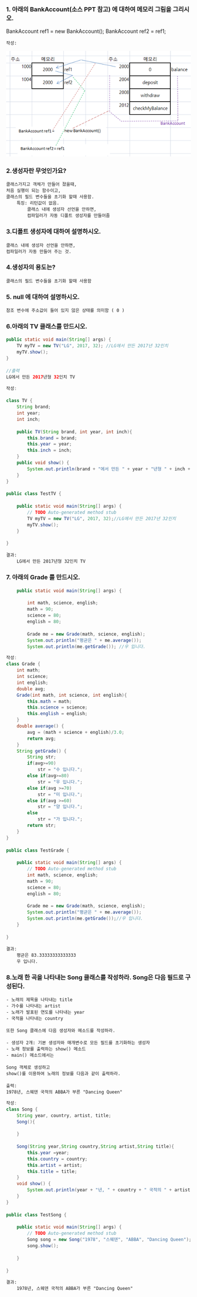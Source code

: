 ### 1. 아래의 BankAccount(소스 PPT 참고) 에 대하여 메모리 그림을 그리시오.
BankAccount ref1 = new BankAccount();
BankAccount ref2 = ref1;


	작성:
![그림2](./2.png)

### 2.생성자란 무엇인가요?
	클래스가지고 객체가 만들어 졌을때,
	처음 실행이 되는 함수이고,
	클래스의 필드 변수들을 초기화 할때 사용함.
		특징: 리턴값이 없음.
			클래스 내에 생성자 선언을 안하면, 
			컴파일러가 자동 디폴트 생성자를 만들어줌
			

### 3.디폴트 생성자에 대하여 설명하시오.
	클래스 내에 생성자 선언을 안하면,
	컴파일러가 자동 만들어 주는 것.

### 4.생성자의 용도는?
	클래스의 필드 변수들을 초기화 할때 사용함

### 5. null 에 대하여 설명하시오.
	참조 변수에 주소값이 들어 있지 않은 상태를 의미함 ( 0 )

### 6.아래의 TV 클래스를 만드시오.
```java
public static void main(String[] args) {
	TV myTV = new TV("LG", 2017, 32); //LG에서 만든 2017년 32인치
	myTV.show();
}

//출력
LG에서 만든 2017년형 32인치 TV
```

```java
작성: 
	
class TV {
	String brand;
	int year;
	int inch;
	
	public TV(String brand, int year, int inch){
		this.brand = brand;
		this.year = year;
		this.inch = inch;
	}
	public void show() {
		System.out.println(brand + "에서 만든 " + year + "년형 " + inch +"인치 TV");
	}
}

public class TestTV {

	public static void main(String[] args) {
		// TODO Auto-generated method stub
		TV myTV = new TV("LG", 2017, 32);//LG에서 만든 2017년 32인치
		myTV.show();
	}

}
```

```
결과:
	LG에서 만든 2017년형 32인치 TV

```

### 7. 아래의 Grade 를 만드시오.
```java
	public static void main(String[] args) {
		
		int math, science, english;
		math = 90;
		science = 80; 
		english = 80;

		Grade me = new Grade(math, science, english);
		System.out.println("평균은 " + me.average());
		System.out.println(me.getGrade()); //우 입니다.
```

```java
작성:
class Grade {
	int math;
	int science;
	int english;
	double avg;
	Grade(int math, int science, int english){
		this.math = math;
		this.science = science;
		this.english = english;
	}
	double average() {
		avg = (math + science + english)/3.0;
		return avg;
	}
	String getGrade() {
		String str;
		if(avg>=90)
			str = "수 입니다.";
		else if(avg>=80)
			str = "우 입니다.";
		else if(avg >=70)
			str = "미 입니다.";
		else if(avg >=60)
			str = "양 입니다.";
		else
			str = "가 입니다.";
		return str;
	}
}

public class TestGrade {

	public static void main(String[] args) {
		// TODO Auto-generated method stub
		int math, science, english;
		math = 90;
		science = 80;
		english = 80;
		
		Grade me = new Grade(math, science, english);
		System.out.println("평균은 " + me.average());
		System.out.println(me.getGrade());//우 입니다.
	}

}

```
	결과:
		평균은 83.33333333333333
		우 입니다.
		

### 8.노래 한 곡을 나타내는 Song 클래스를 작성하라. Song은 다음 필드로 구성된다.

	- 노래의 제목을 나타내는 title
	- 가수를 나타내는 artist
	- 노래가 발표된 연도를 나타내는 year
	- 국적을 나타내는 country

	또한 Song 클래스에 다음 생성자와 메소드를 작성하라.

	- 생성자 2개: 기본 생성자와 매개변수로 모든 필드를 초기화하는 생성자
	- 노래 정보를 출력하는 show() 메소드
	- main() 메소드에서는 
	 
	Song 객체로 생성하고 
	show()를 이용하여 노래의 정보를 다음과 같이 출력하라.

	출력:
	1978년, 스웨덴 국적의 ABBA가 부른 "Dancing Queen"


```java
작성:
class Song {
	String year, country, artist, title;
	Song(){
		
	}
	
	Song(String year,String country,String artist,String title){
		this.year =year;
		this.country = country;
		this.artist = artist;
		this.title = title;
	}
	void show() {
		System.out.println(year + "년, " + country + " 국적의 " + artist + "가 부른 "+"\"" + title + "\"");
	}
}

public class TestSong {

	public static void main(String[] args) {
		// TODO Auto-generated method stub
		Song song = new Song("1978", "스웨덴", "ABBA", "Dancing Queen");
		song.show();
		
	}

}

```

	결과:	
		1978년, 스웨덴 국적의 ABBA가 부른 "Dancing Queen"